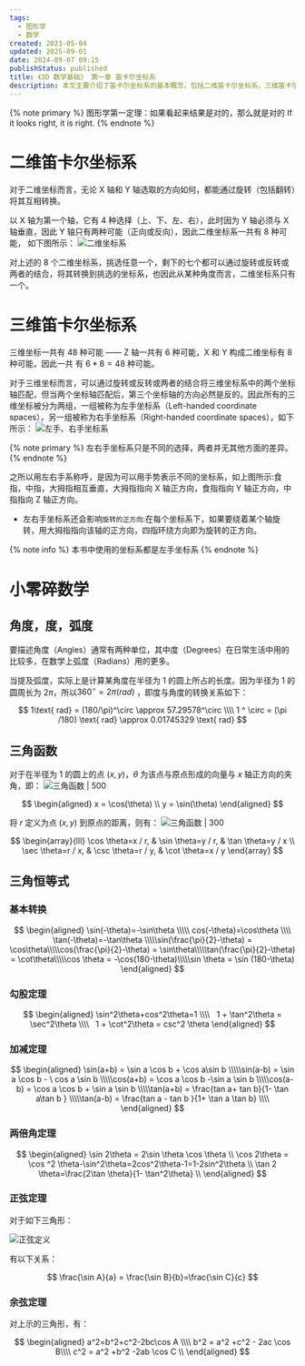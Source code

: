 ```yaml
---
tags:
  - 图形学
  - 数学
created: 2023-05-04
updated: 2025-09-01
date: 2024-09-07 09:15
publishStatus: published
title: 《3D 数学基础》 第一章 笛卡尔坐标系
description: 本文主要介绍了笛卡尔坐标系的基本概念，包括二维笛卡尔坐标系，三维笛卡尔坐标系，阐述左手坐标系和右手坐标系的关系。另外还介绍了关于三角函数相关的概念，包括角度，度，弧度，三角函数，三角恒等式等。
---
```


{% note primary %}
图形学第一定理：如果看起来结果是对的，那么就是对的
If it looks right, it is right.
{% endnote %}

# 二维笛卡尔坐标系

对于二维坐标而言，无论 X 轴和 Y 轴选取的方向如何，都能通过旋转（包括翻转）将其互相转换。

以 X 轴为第一个轴，它有 4 种选择（上、下、左、右），此时因为 Y 轴必须与 X 轴垂直，因此 Y 轴只有两种可能（正向或反向），因此二维坐标系一共有 8 种可能， 如下图所示：
![二维坐标系](/ch_01_cartesian_coordinate_systems/untitled.png)

对上述的 8 个二维坐标系，挑选任意一个，剩下的七个都可以通过旋转或反转或两者的结合，将其转换到挑选的坐标系，也因此从某种角度而言，二维坐标系只有一个。

# 三维笛卡尔坐标系

三维坐标一共有 48 种可能 —— Z 轴一共有 6 种可能，X 和 Y 构成二维坐标有 8 种可能，因此一共 有 $6*8 = 48$ 种可能。

对于三维坐标而言，可以通过旋转或反转或两者的结合将三维坐标系中的两个坐标轴匹配，但当两个坐标轴匹配后，第三个坐标轴的方向必然是反的。因此所有的三维坐标被分为两组，一组被称为左手坐标系（Left-handed coordinate spaces），另一组被称为右手坐标系（Right-handed coordinate spaces），如下所示：
![左手、右手坐标系](/ch_01_cartesian_coordinate_systems/untitled_1.png)

{% note primary %}
左右手坐标系只是不同的选择，两者并无其他方面的差异。
{% endnote %}

之所以用左右手系称呼，是因为可以用手势表示不同的坐标系，如上图所示:食指，中指，大拇指相互垂直，大拇指指向 X 轴正方向，食指指向 Y 轴正方向，中指指向 Z 轴正方向。

-   左右手坐标系还会影响`旋转的正方向`:在每个坐标系下，如果要绕着某个轴旋转，用大拇指指向该轴的正方向，四指环绕方向即为旋转的正方向。

{% note info %}
本书中使用的坐标系都是左手坐标系
{% endnote %}

# 小零碎数学

## 角度，度，弧度

要描述角度（Angles）通常有两种单位，其中度（Degrees）在日常生活中用的比较多，在数学上弧度（Radians）用的更多。

当提及弧度，实际上是计算某角度在半径为 1 的圆上所占的长度。因为半径为 1 的圆周长为 $2\pi$，所以$360^\circ = 2\pi (rad)$ ，即度与角度的转换关系如下：

$$ 1\text{ rad} = (180/\pi)^\circ \approx 57.29578^\circ \\\\ 1 ^ \circ = (\pi /180) \text{ rad} \approx 0.01745329 \text{ rad} $$

## 三角函数

对于在半径为 1 的圆上的点 $(x,y)$，$\theta$ 为该点与原点形成的向量与 $x$ 轴正方向的夹角，即：
![三角函数 | 500](/ch_01_cartesian_coordinate_systems/2024-09-03-22-46-39.png)

$$
\begin{aligned}
x = \cos(\theta) \\
y = \sin(\theta)
\end{aligned}
$$

将 $r$ 定义为点 $(x,y)$ 到原点的距离，则有：
![三角函数 | 300](/ch_01_cartesian_coordinate_systems/2024-09-03-22-54-06.png)

$$
\begin{array}{lll}
\cos \theta=x / r, & \sin \theta=y / r, & \tan \theta=y / x \\
\sec \theta=r / x, & \csc \theta=r / y, & \cot \theta=x / y
\end{array}
$$

## 三角恒等式

### 基本转换

$$
\begin{aligned}
\sin(-\theta)=-\sin\theta \\\\\ cos(-\theta)=\cos\theta \\\\ \tan(-\theta)=-\tan\theta \\\\\sin(\frac{\pi}{2}-\theta) = \cos\theta\\\\\cos(\frac{\pi}{2}-\theta) = \sin\theta\\\\\tan(\frac{\pi}{2}-\theta) = \cot\theta\\\\\cos \theta = -\cos(180-\theta)\\\\\sin \theta = \sin (180-\theta)
\end{aligned}
$$

### 勾股定理

$$
\begin{aligned}
\sin^2\theta+cos^2\theta=1 \\\\   1 + \tan^2\theta = \sec^2\theta \\\\   1 + \cot^2\theta = csc^2 \theta
\end{aligned}
$$

### 加减定理

$$
\begin{aligned}
\sin(a+b) = \sin a \cos b + \cos a\sin b \\\\\sin(a-b) = \sin a \cos b - \ cos a \sin b \\\\\cos(a+b) = \cos a \cos b -\sin a \sin b \\\\\cos(a-b) = \cos a \cos b + \sin a \sin b \\\\\tan(a+b) = \frac{tan a+ tan b}{1- \tan a\tan b } \\\\\tan(a-b) = \frac{tan a - tan b }{1+ \tan a \tan b} \\\\
\end{aligned}
$$

### 两倍角定理

$$
\begin{aligned}
\sin 2\theta = 2\sin \theta \cos \theta \\
\cos 2\theta = \cos ^2 \theta-\sin^2\theta=2cos^2\theta-1=1-2sin^2\theta \\
\tan 2 \theta=\frac{2\tan \theta}{1- \tan^2\theta} \\
\end{aligned}
$$

### 正弦定理

对于如下三角形：

![正弦定义](/ch_01_cartesian_coordinate_systems/untitled_2.png)

有以下关系：

$$
\frac{\sin A}{a} = \frac{\sin B}{b}=\frac{\sin C}{c}
$$

### 余弦定理

对上示的三角形，有：

$$
\begin{aligned}
a^2=b^2+c^2-2bc\cos A \\\\
b^2 = a^2 +c^2 - 2ac \cos B\\\\
c^2 = a^2 +b^2 -2ab \cos C \\
\end{aligned}
$$

